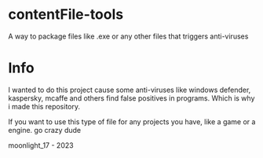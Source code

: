 # contentFile-tools
A way to package files like .exe or any other files that triggers anti-viruses

# Info
I wanted to do this project cause some anti-viruses like windows defender, kaspersky, mcaffe and others find false positives in programs.
Which is why i made this repository.

If you want to use this type of file for any projects you have, like a game or a engine. go crazy dude

moonlight_17 - 2023

